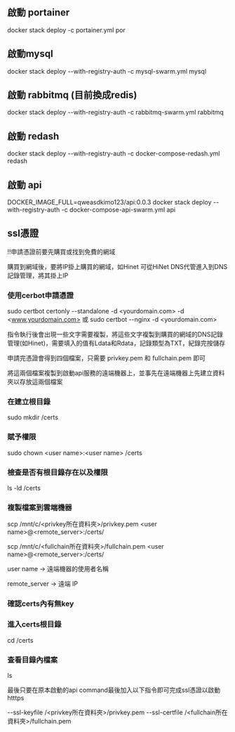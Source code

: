 ## 啟動 portainer
docker stack deploy -c portainer.yml por

## 啟動mysql
docker stack deploy --with-registry-auth -c mysql-swarm.yml mysql

## 啟動 rabbitmq (目前換成redis)
docker stack deploy --with-registry-auth -c rabbitmq-swarm.yml rabbitmq

## 啟動 redash 
docker stack deploy --with-registry-auth -c docker-compose-redash.yml redash

## 啟動 api 
DOCKER_IMAGE_FULL=qweasdkimo123/api:0.0.3 docker stack deploy --with-registry-auth -c docker-compose-api-swarm.yml api

## ssl憑證
!!申請憑證前要先購買或找到免費的網域

購買到網域後，要將IP掛上購買的網域，如Hinet 可從HiNet DNS代管進入到DNS記錄管理，將其掛上IP

### 使用cerbot申請憑證
sudo certbot certonly --standalone -d <yourdomain.com> -d <www.yourdomain.com>
或
sudo certbot --nginx -d <yourdomain.com>

指令執行後會出現一些文字需要複製，將這些文字複製到購買的網域的DNS記錄管理(如Hinet)，需要填入的值有Ldata和Rdata，記錄類型為TXT，紀錄完按儲存 

申請完憑證會得到四個檔案，只需要 privkey.pem 和 fullchain.pem 即可

將這兩個檔案複製到啟動api服務的遠端機器上，並事先在遠端機器上先建立資料夾以存放這兩個檔案

### 在建立根目錄
sudo mkdir /certs

### 賦予權限
sudo chown \<user name>\:\<user name> /certs

### 檢查是否有根目錄存在以及權限
ls -ld /certs

### 複製檔案到雲端機器
scp /mnt/c/<privkey所在資料夾>/privkey.pem \<user name>\@<remote_server>:/certs/

scp /mnt/c/<fullchain所在資料夾>/fullchain.pem \<user name>\@<remote_server>:/certs/

user name → 遠端機器的使用者名稱

remote_server → 遠端 IP 

### 確認certs內有無key
### 進入certs根目錄

cd /certs

### 查看目錄內檔案
ls

最後只要在原本啟動的api command最後加入以下指令即可完成ssl憑證以啟動htttps

--ssl-keyfile /<privkey所在資料夾>/privkey.pem --ssl-certfile /<fullchain所在資料夾>/fullchain.pem
